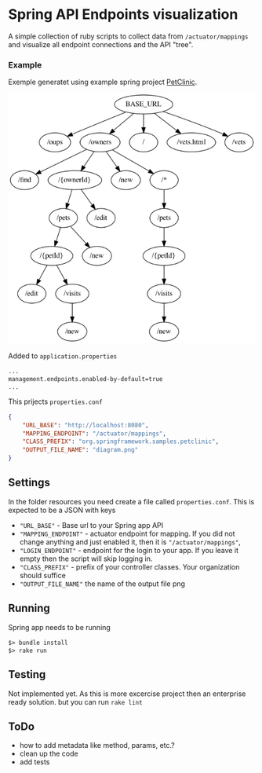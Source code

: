# Spring API Endpoints visualization

A simple collection of ruby scripts to collect data from `/actuator/mappings` and visualize all endpoint connections and the API "tree".

### Example

Exemple generatet using example spring project [PetClinic](https://github.com/spring-projects/spring-petclinic).

![Alt text](examples/petclinic.png?raw=true "PetClinic example")

Added to `application.properties`
```
...
management.endpoints.enabled-by-default=true
...
```

This prijects `properties.conf`

```json
{
    "URL_BASE": "http://localhost:8080",
    "MAPPING_ENDPOINT": "/actuator/mappings",
    "CLASS_PREFIX": "org.springframework.samples.petclinic",
    "OUTPUT_FILE_NAME": "diagram.png"
}
```

## Settings

In the folder resources you need create a file called `properties.conf`.
This is expected to be a JSON with keys

- `"URL_BASE"` - Base url to your Spring app API
- `"MAPPING_ENDPOINT"` - actuator endpoint for mapping. If you did not change anything and just enabled it, then it is `"/actuator/mappings"`,
- `"LOGIN_ENDPOINT"` - endpoint for the login to your app. If you leave it empty then the script will skip logging in.
- `"CLASS_PREFIX"` - prefix of your controller classes. Your organization should suffice
- `"OUTPUT_FILE_NAME"` the name of the output file png

## Running

Spring app needs to be running

```shell
$> bundle install
$> rake run
```

## Testing

Not implemented yet. As this is more excercise project then an enterprise ready solution. but you can run `rake lint`

## ToDo

- how to add metadata like method, params, etc.?
- clean up the code
- add tests
